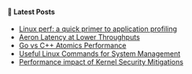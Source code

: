#### 📝 Latest Posts
<!-- BLOG-POST-LIST:START -->
- [Linux perf: a quick primer to application profiling](https://esequeira.com/posts/linux-perf-quick-primer-application-profiling/)
- [Aeron Latency at Lower Throughputs](https://esequeira.com/posts/aeron-latency-at-lower-throughputs/)
- [Go vs C++ Atomics Performance](https://esequeira.com/posts/go-vs-cpp-atomics-performance/)
- [Useful Linux Commands for System Management](https://esequeira.com/posts/useful-linux-commands-for-system-management/)
- [Performance impact of Kernel Security Mitigations](https://esequeira.com/posts/performance-impact-of-kernel-security-mitigations/)
<!-- BLOG-POST-LIST:END -->
